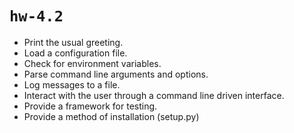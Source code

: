 # `hw-4.2`

* Print the usual greeting.
* Load a configuration file.
* Check for environment variables.
* Parse command line arguments and options.
* Log messages to a file.
* Interact with the user through a command line driven interface.
* Provide a framework for testing.
* Provide a method of installation (setup.py)
